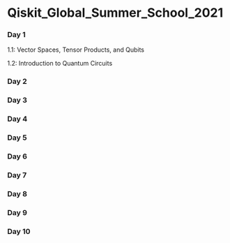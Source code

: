 # Qiskit_Global_Summer_School_2021

### Day 1
1.1: Vector Spaces, Tensor Products, and Qubits

1.2: Introduction to Quantum Circuits

### Day 2

### Day 3

### Day 4

### Day 5

### Day 6

### Day 7

### Day 8

### Day 9

### Day 10
